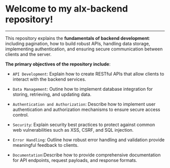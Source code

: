 # Welcome to my alx-backend repository!
-----------
This repository explains the __fundamentals of backend development__: 
including pagination, how to build robust APIs,
handling data storage, implementing authentication, 
and ensuring secure communication between clients and the server.

__The primary objectives of the repository include__:

- `API Development`: Explain how to create RESTful APIs that allow clients to interact with the backend services.

- `Data Management`: Outine how to implement database integration for storing, retrieving, and updating data.

- `Authentication and Authorization`: Describe how to implement user authentication and authorization mechanisms to ensure secure access control.

- `Security`: Explain security best practices to protect against common web vulnerabilities such as XSS, CSRF, and SQL injection.

- `Error Handling`: Outline how robust error handling and validation provide meaningful feedback to clients.

- `Documentation`:Describe how to provide comprehensive documentation for API endpoints, request payloads, and response formats.
